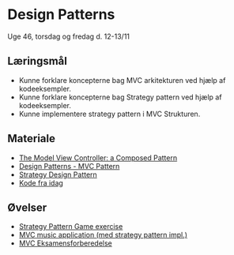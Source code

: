 <!-- JS use if these pages are used as githubpages. can be deleted if used elsewhere -->
<script src="https://code.jquery.com/jquery-3.2.1.min.js"></script>
<script src="script.js"></script>

# Design Patterns 

Uge 46, torsdag og fredag d. 12-13/11

## Læringsmål
* Kunne forklare koncepterne bag MVC arkitekturen ved hjælp af kodeeksempler.
* Kunne forklare koncepterne bag Strategy pattern ved hjælp af kodeeksempler.
* Kunne implementere strategy pattern i MVC Strukturen.
 
## Materiale
* [The Model View Controller: a Composed Pattern](http://ima.udg.edu/~sellares/EINF-ES1/MVC-Toni.pdf)
* [Design Patterns - MVC Pattern](https://www.tutorialspoint.com/design_pattern/mvc_pattern.htm)
* [Strategy Design Pattern](https://sourcemaking.com/design_patterns/strategy)
* [Kode fra idag](https://github.com/dat19b/design-pattern-mvc)

## Øvelser
* [Strategy Pattern Game exercise](w46_strategy_game.md)
* [MVC music application (med strategy pattern impl.)](w45_ex_music_app.md)
* [MVC Eksamensforberedelse](w45_ex_exam_prep.md)

